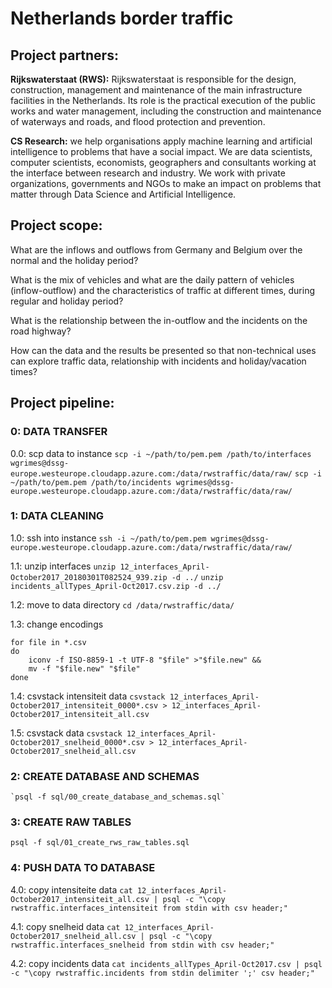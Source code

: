 # Netherlands border traffic

## Project partners:
**Rijkswaterstaat (RWS):** Rijkswaterstaat is responsible for the design, construction, management and maintenance of the main infrastructure facilities in the Netherlands. Its role is the practical execution of the public works and water management, including the construction and maintenance of waterways and roads, and flood protection and prevention.

**CS Research:** we help organisations apply machine learning and artificial intelligence to problems that have a social impact. We are data scientists, computer scientists, economists, geographers and consultants working at the interface between research and industry. We work with private organizations, governments and NGOs to make an impact on problems that matter through Data Science and Artificial Intelligence.

## Project scope:
What are the inflows and outflows from Germany and Belgium over the normal and the holiday period?

What is the mix of vehicles and what are the daily pattern of vehicles (inflow-outflow) and the characteristics of traffic at different times, during regular and holiday period?

What is the relationship between the in-outflow and the incidents on the road highway?

How can the data and the results be presented so that non-technical uses can explore traffic data, relationship with incidents and holiday/vacation times?

## Project pipeline:
### 0: DATA TRANSFER
0.0: scp data to instance
`scp -i ~/path/to/pem.pem /path/to/interfaces wgrimes@dssg-europe.westeurope.cloudapp.azure.com:/data/rwstraffic/data/raw/`
`scp -i ~/path/to/pem.pem /path/to/incidents wgrimes@dssg-europe.westeurope.cloudapp.azure.com:/data/rwstraffic/data/raw/`

### 1: DATA CLEANING 
1.0: ssh into instance
`ssh -i ~/path/to/pem.pem wgrimes@dssg-europe.westeurope.cloudapp.azure.com:/data/rwstraffic/data/raw/`

1.1: unzip interfaces 
`unzip 12_interfaces_April-October2017_20180301T082524_939.zip -d ../`
`unzip incidents_allTypes_April-Oct2017.csv.zip -d ../`

1.2: move to data directory
`cd /data/rwstraffic/data/`

1.3: change encodings
```
for file in *.csv
do
    iconv -f ISO-8859-1 -t UTF-8 "$file" >"$file.new" &&
    mv -f "$file.new" "$file"
done
```

1.4: csvstack intensiteit data
`csvstack 12_interfaces_April-October2017_intensiteit_0000*.csv > 12_interfaces_April-October2017_intensiteit_all.csv`

1.5: csvstack data
`csvstack 12_interfaces_April-October2017_snelheid_0000*.csv > 12_interfaces_April-October2017_snelheid_all.csv`

### 2: CREATE DATABASE AND SCHEMAS
```
`psql -f sql/00_create_database_and_schemas.sql`
```

### 3: CREATE RAW TABLES
`psql -f sql/01_create_rws_raw_tables.sql`

### 4: PUSH DATA TO DATABASE
4.0: copy intensiteite data
`cat 12_interfaces_April-October2017_intensiteit_all.csv | psql -c "\copy rwstraffic.interfaces_intensiteit from stdin with csv header;"`

4.1: copy snelheid data
`cat 12_interfaces_April-October2017_snelheid_all.csv | psql -c "\copy rwstraffic.interfaces_snelheid from stdin with csv header;"`

4.2: copy incidents data
`cat incidents_allTypes_April-Oct2017.csv | psql -c "\copy rwstraffic.incidents from stdin delimiter ';' csv header;"`
